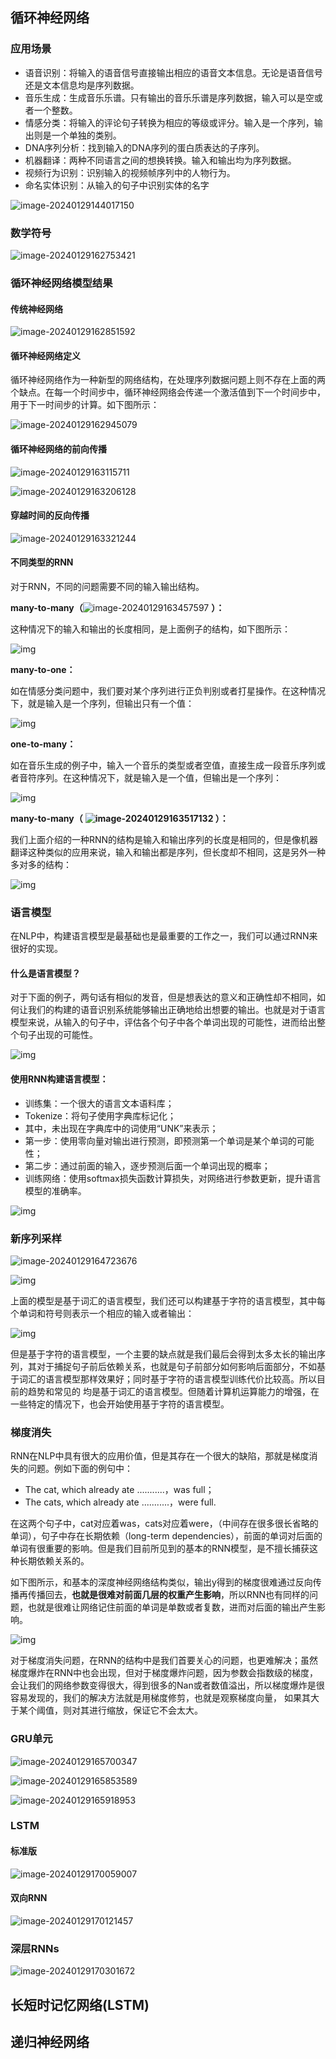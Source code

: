 ## 

## 循环神经网络

### 应用场景

- 语音识别：将输入的语音信号直接输出相应的语音文本信息。无论是语音信号还是文本信息均是序列数据。
- 音乐生成：生成音乐乐谱。只有输出的音乐乐谱是序列数据，输入可以是空或者一个整数。
- 情感分类：将输入的评论句子转换为相应的等级或评分。输入是一个序列，输出则是一个单独的类别。
- DNA序列分析：找到输入的DNA序列的蛋白质表达的子序列。
- 机器翻译：两种不同语言之间的想换转换。输入和输出均为序列数据。
- 视频行为识别：识别输入的视频帧序列中的人物行为。
- 命名实体识别：从输入的句子中识别实体的名字

![image-20240129144017150](image-20240129144017150.png) 

### 数学符号

![image-20240129162753421](image-20240129162753421.png) 

### 循环神经网络模型结果

#### 传统神经网络

![image-20240129162851592](image-20240129162851592.png) 

#### **循环神经网络**定义

循环神经网络作为一种新型的网络结构，在处理序列数据问题上则不存在上面的两个缺点。在每一个时间步中，循环神经网络会传递一个激活值到下一个时间步中，用于下一时间步的计算。如下图所示：

![image-20240129162945079](image-20240129162945079.png) 

#### **循环神经网络的前向传播**

![image-20240129163115711](image-20240129163115711.png) 

![image-20240129163206128](image-20240129163206128.png) 

#### 穿越时间的反向传播

![image-20240129163321244](image-20240129163321244.png) 

#### 不同类型的RNN

对于RNN，不同的问题需要不同的输入输出结构。

**many-to-many（**![image-20240129163457597](image-20240129163457597.png) **）：**

这种情况下的输入和输出的长度相同，是上面例子的结构，如下图所示：

![img](v2-7c2d063eb02cf3ef38020c846258a2b0_720w.webp) 

**many-to-one：**

如在情感分类问题中，我们要对某个序列进行正负判别或者打星操作。在这种情况下，就是输入是一个序列，但输出只有一个值：

![img](v2-aa23c55c2bcf3cac521c53c11f9cfce6_720w.webp) 

**one-to-many：**

如在音乐生成的例子中，输入一个音乐的类型或者空值，直接生成一段音乐序列或者音符序列。在这种情况下，就是输入是一个值，但输出是一个序列：

![img](v2-d547f61260f01036b31bb10acdc042fa_720w.webp) 

**many-to-many（** **![image-20240129163517132](image-20240129163517132.png) ）：**

我们上面介绍的一种RNN的结构是输入和输出序列的长度是相同的，但是像机器翻译这种类似的应用来说，输入和输出都是序列，但长度却不相同，这是另外一种多对多的结构：

![img](v2-e12aa439c8e658af37276e2987ba0540_720w.webp) 

### 语言模型

在NLP中，构建语言模型是最基础也是最重要的工作之一，我们可以通过RNN来很好的实现。

#### **什么是语言模型？**

对于下面的例子，两句话有相似的发音，但是想表达的意义和正确性却不相同，如何让我们的构建的语音识别系统能够输出正确地给出想要的输出。也就是对于语言模型来说，从输入的句子中，评估各个句子中各个单词出现的可能性，进而给出整个句子出现的可能性。

![img](v2-d9f2e30bfa8d25a6c644d491a0e6189d_720w.webp) 

#### **使用RNN构建语言模型：**

- 训练集：一个很大的语言文本语料库；
- Tokenize：将句子使用字典库标记化；
- 其中，未出现在字典库中的词使用“UNK”来表示；
- 第一步：使用零向量对输出进行预测，即预测第一个单词是某个单词的可能性；
- 第二步：通过前面的输入，逐步预测后面一个单词出现的概率；
- 训练网络：使用softmax损失函数计算损失，对网络进行参数更新，提升语言模型的准确率。

![img](v2-6e1ce29651ee1f480b5967131bde7acd_720w.webp) 

### 新序列采样

![image-20240129164723676](image-20240129164723676.png) 

![img](v2-0b9c2478337c9f9d091e0add450dd04e_720w.webp) 

上面的模型是基于词汇的语言模型，我们还可以构建基于字符的语言模型，其中每个单词和符号则表示一个相应的输入或者输出：

![img](v2-ff276cc0ddf017e678e1e364731d8c13_720w.webp) 

但是基于字符的语言模型，一个主要的缺点就是我们最后会得到太多太长的输出序列，其对于捕捉句子前后依赖关系，也就是句子前部分如何影响后面部分，不如基于词汇的语言模型那样效果好；同时基于字符的语言模型训练代价比较高。所以目前的趋势和常见的 均是基于词汇的语言模型。但随着计算机运算能力的增强，在一些特定的情况下，也会开始使用基于字符的语言模型。



### 梯度消失

RNN在NLP中具有很大的应用价值，但是其存在一个很大的缺陷，那就是梯度消失的问题。例如下面的例句中：

- The cat, which already ate ...........，was full；
- The cats, which already ate ...........，were full.

在这两个句子中，cat对应着was，cats对应着were，（中间存在很多很长省略的单词），句子中存在长期依赖（long-term dependencies），前面的单词对后面的单词有很重要的影响。但是我们目前所见到的基本的RNN模型，是不擅长捕获这种长期依赖关系的。

如下图所示，和基本的深度神经网络结构类似，输出y得到的梯度很难通过反向传播再传播回去，**也就是很难对前面几层的权重产生影响**，所以RNN也有同样的问题，也就是很难让网络记住前面的单词是单数或者复数，进而对后面的输出产生影响。

![img](v2-24e1dd5df5008b5543fb2dc1b0a86a67_720w.webp) 

对于梯度消失问题，在RNN的结构中是我们首要关心的问题，也更难解决；虽然梯度爆炸在RNN中也会出现，但对于梯度爆炸问题，因为参数会指数级的梯度，会让我们的网络参数变得很大，得到很多的Nan或者数值溢出，所以梯度爆炸是很容易发现的，我们的解决方法就是用梯度修剪，也就是观察梯度向量， 如果其大于某个阈值，则对其进行缩放，保证它不会太大。

### GRU单元

![image-20240129165700347](image-20240129165700347.png) 

![image-20240129165853589](image-20240129165853589.png) 

![image-20240129165918953](image-20240129165918953.png) 

### LSTM

#### 标准版

![image-20240129170059007](image-20240129170059007.png) 



#### 双向RNN

![image-20240129170121457](image-20240129170121457.png) 



### 深层RNNs

![image-20240129170301672](image-20240129170301672.png) 



## 长短时记忆网络(LSTM)

## 递归神经网络